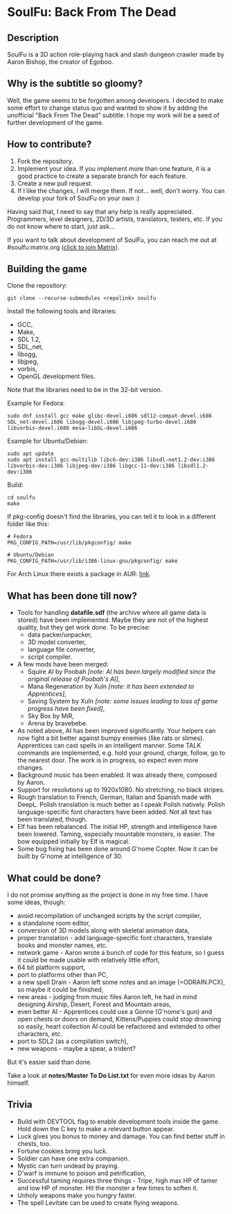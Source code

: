 # SoulFu: Back From The Dead

## Description
SoulFu is a 3D action role-playing hack and slash dungeon crawler made by Aaron Bishop, the creator of Egoboo.

## Why is the subtitle so gloomy?
Well, the game seems to be forgotten among developers. I decided to make some effort to change status quo and wanted to show it by adding the unofficial "Back From The Dead" subtitle. I hope my work will be a seed of further development of the game.

## How to contribute?
1. Fork the repository.
2. Implement your idea. If you implement more than one feature, it is a good practice to create a separate branch for each feature.
3. Create a new pull request.
4. If I like the changes, I will merge them. If not... well, don't worry. You can develop your fork of SoulFu on your own :)

Having said that, I need to say that any help is really appreciated. Programmers, level designers, 2D/3D artists, translators, testers, etc. If you do not know where to start, just ask...

If you want to talk about development of SoulFu, you can reach me out at #soulfu:matrix.org ([click to join Matrix](https://matrix.to/#/#soulfu:matrix.org)).

## Building the game
Clone the repository:
```
git clone --recurse-submodules <repolink> soulfu
```

Install the following tools and libraries:

+ GCC,
+ Make,
+ SDL 1.2,
+ SDL_net,
+ libogg,
+ libjpeg,
+ vorbis,
+ OpenGL development files.

Note that the libraries need to be in the 32-bit version.

Example for Fedora:
```
sudo dnf install gcc make glibc-devel.i686 sdl12-compat-devel.i686 SDL_net-devel.i686 libogg-devel.i686 libjpeg-turbo-devel.i686 libvorbis-devel.i686 mesa-libGL-devel.i686
```

Example for Ubuntu/Debian:
```
sudo apt update
sudo apt install gcc-multilib libc6-dev:i386 libsdl-net1.2-dev:i386 libvorbis-dev:i386 libjpeg-dev:i386 libgcc-11-dev:i386 libsdl1.2-dev:i386
```

Build:
```
cd soulfu
make
```

If pkg-config doesn't find the libraries, you can tell it to look in a different folder like this:
```
# Fedora
PKG_CONFIG_PATH=/usr/lib/pkgconfig/ make

# Ubuntu/Debian
PKG_CONFIG_PATH=/usr/lib/i386-linux-gnu/pkgconfig/ make
```

For Arch Linux there exists a package in AUR: [link](https://aur.archlinux.org/packages/soulfu-git).

## What has been done till now?
+ Tools for handling **datafile.sdf** (the archive where all game data is stored) have been implemented. Maybe they are not of the highest quality, but they get work done. To be precise:
  + data packer/unpacker,
  + 3D model converter,
  + language file converter,
  + script compiler.
+ A few mods have been merged:
  + Squire AI by Poobah *[note: AI has been largely modified since the original release of Poobah's AI]*,
  + Mana Regeneration by Xuln *[note: it has been extended to Apprentices]*,
  + Saving System by Xuln *[note: some issues leading to loss of game progress have been fixed]*,
  + Sky Box by MiR,
  + Arena by bravebebe.
+ As noted above, AI has been improved significantly. Your helpers can now fight a bit better against bumpy enemies (like rats or slimes). Apprentices can cast spells in an intelligent manner. Some TALK commands are implemented, e.g. hold your ground, charge, follow, go to the nearest door. The work is in progress, so expect even more changes.
+ Background music has been enabled. It was already there, composed by Aaron.
+ Support for resolutions up to 1920x1080. No stretching, no black stripes.
+ Rough translation to French, German, Italian and Spanish made with DeepL. Polish translation is much better as I speak Polish natively. Polish language-specific font characters have been added. Not all text has been translated, though.
+ Elf has been rebalanced. The initial HP, strength and intelligence have been lowered. Taming, especially mountable monsters, is easier. The bow equipped initially by Elf is magical.
+ Some bug fixing has been done around G'nome Copter. Now it can be built by G'nome at intelligence of 30.

## What could be done?
I do not promise anything as the project is done in my free time. I have some ideas, though:
+ avoid recompilation of unchanged scripts by the script compiler,
+ a standalone room editor,
+ conversion of 3D models along with skeletal animation data,
+ proper translation - add language-specific font characters, translate books and monster names, etc.
+ network game - Aaron wrote a bunch of code for this feature, so I guess it could be made usable with relatively little effort,
+ 64 bit platform support,
+ port to platforms other than PC,
+ a new spell Drain - Aaron left some notes and an image (=ODRAIN.PCX), so maybe it could be finished,
+ new areas - judging from music files Aaron left, he had in mind designing Airship, Desert, Forest and Mountain areas,
+ even better AI - Apprentices could use a Gonne (G'nome's gun) and open chests or doors on demand, Kittens/Puppies could stop drowning so easily, heart collection AI could be refactored and extended to other characters, etc.
+ port to SDL2 (as a compilation switch),
+ new weapons - maybe a spear, a trident?

But it's easier said than done.

Take a look at **notes/Master To Do List.txt** for even more ideas by Aaron himself.

## Trivia
+ Build with DEVTOOL flag to enable development tools inside the game. Hold down the C key to make a relevant button appear.
+ Luck gives you bonus to money and damage. You can find better stuff in chests, too.
+ Fortune cookies bring you luck.
+ Soldier can have one extra companion.
+ Mystic can turn undead by praying.
+ D'warf is immune to poison and petrification,
+ Successful taming requires three things - Tripe, high max HP of tamer and low HP of monster. Hit the monster a few times to soften it.
+ Unholy weapons make you hungry faster.
+ The spell Levitate can be used to create flying weapons.

